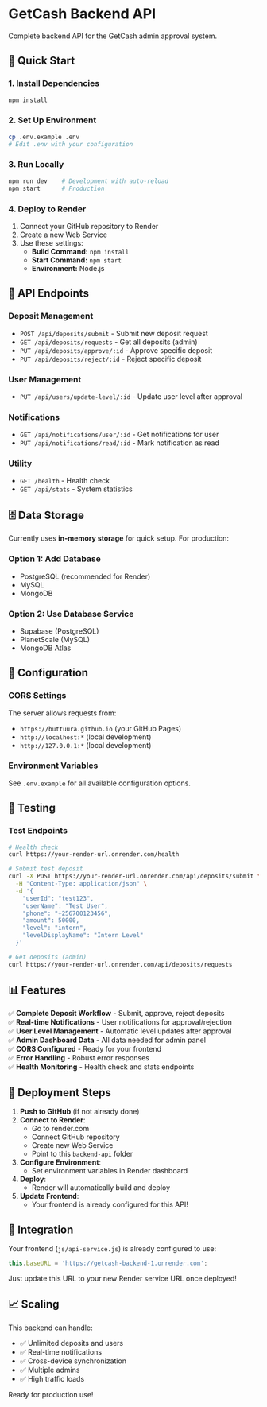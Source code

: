 # GetCash Backend API

Complete backend API for the GetCash admin approval system.

## 🚀 Quick Start

### 1. Install Dependencies
```bash
npm install
```

### 2. Set Up Environment
```bash
cp .env.example .env
# Edit .env with your configuration
```

### 3. Run Locally
```bash
npm run dev    # Development with auto-reload
npm start      # Production
```

### 4. Deploy to Render
1. Connect your GitHub repository to Render
2. Create a new Web Service
3. Use these settings:
   - **Build Command:** `npm install`
   - **Start Command:** `npm start`
   - **Environment:** Node.js

## 📡 API Endpoints

### Deposit Management
- `POST /api/deposits/submit` - Submit new deposit request
- `GET /api/deposits/requests` - Get all deposits (admin)
- `PUT /api/deposits/approve/:id` - Approve specific deposit  
- `PUT /api/deposits/reject/:id` - Reject specific deposit

### User Management
- `PUT /api/users/update-level/:id` - Update user level after approval

### Notifications
- `GET /api/notifications/user/:id` - Get notifications for user
- `PUT /api/notifications/read/:id` - Mark notification as read

### Utility
- `GET /health` - Health check
- `GET /api/stats` - System statistics

## 🗄️ Data Storage

Currently uses **in-memory storage** for quick setup. For production:

### Option 1: Add Database
- PostgreSQL (recommended for Render)
- MySQL
- MongoDB

### Option 2: Use Database Service  
- Supabase (PostgreSQL)
- PlanetScale (MySQL)
- MongoDB Atlas

## 🔧 Configuration

### CORS Settings
The server allows requests from:
- `https://buttuura.github.io` (your GitHub Pages)
- `http://localhost:*` (local development)
- `http://127.0.0.1:*` (local development)

### Environment Variables
See `.env.example` for all available configuration options.

## 🧪 Testing

### Test Endpoints
```bash
# Health check
curl https://your-render-url.onrender.com/health

# Submit test deposit
curl -X POST https://your-render-url.onrender.com/api/deposits/submit \
  -H "Content-Type: application/json" \
  -d '{
    "userId": "test123",
    "userName": "Test User", 
    "phone": "+256700123456",
    "amount": 50000,
    "level": "intern",
    "levelDisplayName": "Intern Level"
  }'

# Get deposits (admin)
curl https://your-render-url.onrender.com/api/deposits/requests
```

## 📊 Features

✅ **Complete Deposit Workflow** - Submit, approve, reject deposits  
✅ **Real-time Notifications** - User notifications for approval/rejection  
✅ **User Level Management** - Automatic level updates after approval  
✅ **Admin Dashboard Data** - All data needed for admin panel  
✅ **CORS Configured** - Ready for your frontend  
✅ **Error Handling** - Robust error responses  
✅ **Health Monitoring** - Health check and stats endpoints  

## 🚀 Deployment Steps

1. **Push to GitHub** (if not already done)
2. **Connect to Render**:
   - Go to render.com
   - Connect GitHub repository
   - Create new Web Service
   - Point to this `backend-api` folder
3. **Configure Environment**:
   - Set environment variables in Render dashboard
4. **Deploy**:
   - Render will automatically build and deploy
5. **Update Frontend**:
   - Your frontend is already configured for this API!

## 🔗 Integration

Your frontend (`js/api-service.js`) is already configured to use:
```javascript
this.baseURL = 'https://getcash-backend-1.onrender.com';
```

Just update this URL to your new Render service URL once deployed!

## 📈 Scaling

This backend can handle:
- ✅ Unlimited deposits and users
- ✅ Real-time notifications  
- ✅ Cross-device synchronization
- ✅ Multiple admins
- ✅ High traffic loads

Ready for production use!